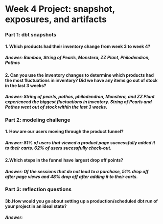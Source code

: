 # Week 4 Project: snapshot, exposures, and artifacts

### Part 1: dbt snapshots
#### 1. Which products had their inventory change from week 3 to week 4?
##### Answer: Bamboo, String of Pearls, Monstera, ZZ Plant, Philodendron, Pothos
#### 2. Can you use the inventory changes to determine which products had the most fluctuations in inventory? Did we have any items go out of stock in the last 3 weeks?
##### Answer: String of pearls, pothos, philodendron, Monstera, and ZZ Plant experienced the biggest fluctuations in inventory. String of Pearls and Pothos went out of stock within the last 3 weeks. 

### Part 2: modeling challenge
#### 1. How are our users moving through the product funnel? 
##### Answer: 81% of users that viewed a product page successfully added it to their carts. 62% of users sucessfully check-out. 
#### 2.Which steps in the funnel have largest drop off points?
##### Answer: Of the sessions that do not lead to a purchase, 51% drop off after page views and 48% drop off after adding it to their carts. 

### Part 3: reflection questions
#### 3b.How would you go about setting up a production/scheduled dbt run of your project in an ideal state? 
##### Answer: 
